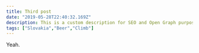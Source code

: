 ```yaml
---
title: Third post
date: "2019-05-28T22:40:32.169Z"
description: This is a custom description for SEO and Open Graph purposes, rather than the default generated excerpt.
tags: ["Slovakia","Beer","Climb"]
---
```


Yeah.
